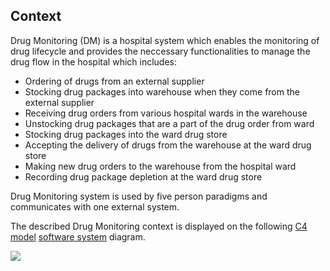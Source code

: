 ## Context

Drug Monitoring (DM) is a hospital system which enables the monitoring of drug lifecycle and provides the neccessary functionalities to manage the drug flow in the hospital which includes:

- Ordering of drugs from an external supplier
- Stocking drug packages into warehouse when they come from the external supplier
- Receiving drug orders from various hospital wards in the warehouse
- Unstocking drug packages that are a part of the drug order from ward
- Stocking drug packages into the ward drug store
- Accepting the delivery of drugs from the warehouse at the ward drug store
- Making new drug orders to the warehouse from the hospital ward
- Recording drug package depletion at the ward drug store

Drug Monitoring system is used by five person paradigms and communicates with one external system.

The described Drug Monitoring context is displayed on the following [C4 model](https://c4model.com) [software system](https://c4model.com/#SystemContextDiagram) diagram.


![](embed:drugMonitoringContextDiagram)